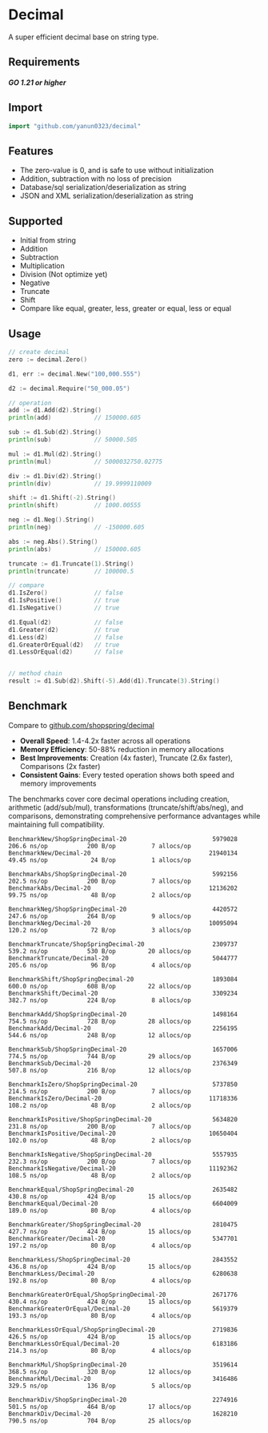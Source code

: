 # Decimal
A super efficient decimal base on string type.

## Requirements
#### _GO 1.21 or higher_

## Import
```go
import "github.com/yanun0323/decimal"
```

## Features

- The zero-value is 0, and is safe to use without initialization
- Addition, subtraction with no loss of precision
- Database/sql serialization/deserialization as string
- JSON and XML serialization/deserialization as string

## Supported
- Initial from string
- Addition
- Subtraction
- Multiplication
- Division (Not optimize yet)
- Negative
- Truncate
- Shift
- Compare like equal, greater, less, greater or equal, less or equal

## Usage
```go
// create decimal
zero := decimal.Zero()

d1, err := decimal.New("100,000.555")

d2 := decimal.Require("50_000.05")

// operation
add := d1.Add(d2).String()
println(add)            // 150000.605

sub := d1.Sub(d2).String()
println(sub)            // 50000.505

mul := d1.Mul(d2).String()
println(mul)            // 5000032750.02775

div := d1.Div(d2).String()
println(div)            // 19.9999110009

shift := d1.Shift(-2).String()
println(shift)          // 1000.00555

neg := d1.Neg().String()
println(neg)            // -150000.605

abs := neg.Abs().String()
println(abs)            // 150000.605

truncate := d1.Truncate(1).String()
println(truncate)       // 100000.5

// compare
d1.IsZero()             // false
d1.IsPositive()         // true
d1.IsNegative()         // true

d1.Equal(d2)            // false
d1.Greater(d2)          // true
d1.Less(d2)             // false
d1.GreaterOrEqual(d2)   // true
d1.LessOrEqual(d2)      // false


// method chain
result := d1.Sub(d2).Shift(-5).Add(d1).Truncate(3).String()
```

## Benchmark
Compare to [github.com/shopspring/decimal](https://github.com/shopspring/decimal)

- **Overall Speed**: 1.4-4.2x faster across all operations
- **Memory Efficiency**: 50-88% reduction in memory allocations
- **Best Improvements**: Creation (4x faster), Truncate (2.6x faster), Comparisons (2x faster)
- **Consistent Gains**: Every tested operation shows both speed and memory improvements

The benchmarks cover core decimal operations including creation, arithmetic (add/sub/mul), transformations (truncate/shift/abs/neg), and comparisons, demonstrating comprehensive performance advantages while maintaining full compatibility.

```
BenchmarkNew/ShopSpringDecimal-20                        5979028               206.6 ns/op           200 B/op          7 allocs/op
BenchmarkNew/Decimal-20                                 21940134               49.45 ns/op            24 B/op          1 allocs/op

BenchmarkAbs/ShopSpringDecimal-20                        5992156               202.5 ns/op           200 B/op          7 allocs/op
BenchmarkAbs/Decimal-20                                 12136202               99.75 ns/op            48 B/op          2 allocs/op

BenchmarkNeg/ShopSpringDecimal-20                        4420572               247.6 ns/op           264 B/op          9 allocs/op
BenchmarkNeg/Decimal-20                                 10095094               120.2 ns/op            72 B/op          3 allocs/op

BenchmarkTruncate/ShopSpringDecimal-20                   2309737               539.2 ns/op           530 B/op         20 allocs/op
BenchmarkTruncate/Decimal-20                             5044777               205.6 ns/op            96 B/op          4 allocs/op

BenchmarkShift/ShopSpringDecimal-20                      1893084               600.0 ns/op           608 B/op         22 allocs/op
BenchmarkShift/Decimal-20                                3309234               382.7 ns/op           224 B/op          8 allocs/op

BenchmarkAdd/ShopSpringDecimal-20                        1498164               754.5 ns/op           728 B/op         28 allocs/op
BenchmarkAdd/Decimal-20                                  2256195               544.6 ns/op           248 B/op         12 allocs/op

BenchmarkSub/ShopSpringDecimal-20                        1657006               774.5 ns/op           744 B/op         29 allocs/op
BenchmarkSub/Decimal-20                                  2376349               507.8 ns/op           216 B/op         12 allocs/op

BenchmarkIsZero/ShopSpringDecimal-20                     5737850               214.5 ns/op           200 B/op          7 allocs/op
BenchmarkIsZero/Decimal-20                              11718336               108.2 ns/op            48 B/op          2 allocs/op

BenchmarkIsPositive/ShopSpringDecimal-20                 5634820               231.8 ns/op           200 B/op          7 allocs/op
BenchmarkIsPositive/Decimal-20                          10650404               102.0 ns/op            48 B/op          2 allocs/op

BenchmarkIsNegative/ShopSpringDecimal-20                 5557935               232.3 ns/op           200 B/op          7 allocs/op
BenchmarkIsNegative/Decimal-20                          11192362               108.5 ns/op            48 B/op          2 allocs/op

BenchmarkEqual/ShopSpringDecimal-20                      2635482               430.8 ns/op           424 B/op         15 allocs/op
BenchmarkEqual/Decimal-20                                6604009               189.0 ns/op            80 B/op          4 allocs/op

BenchmarkGreater/ShopSpringDecimal-20                    2810475               427.7 ns/op           424 B/op         15 allocs/op
BenchmarkGreater/Decimal-20                              5347701               197.2 ns/op            80 B/op          4 allocs/op

BenchmarkLess/ShopSpringDecimal-20                       2843552               436.8 ns/op           424 B/op         15 allocs/op
BenchmarkLess/Decimal-20                                 6280638               192.8 ns/op            80 B/op          4 allocs/op

BenchmarkGreaterOrEqual/ShopSpringDecimal-20             2671776               430.4 ns/op           424 B/op         15 allocs/op
BenchmarkGreaterOrEqual/Decimal-20                       5619379               193.3 ns/op            80 B/op          4 allocs/op

BenchmarkLessOrEqual/ShopSpringDecimal-20                2719836               426.5 ns/op           424 B/op         15 allocs/op
BenchmarkLessOrEqual/Decimal-20                          6183186               214.3 ns/op            80 B/op          4 allocs/op

BenchmarkMul/ShopSpringDecimal-20                        3519614               368.5 ns/op           320 B/op         12 allocs/op
BenchmarkMul/Decimal-20                                  3416486               329.5 ns/op           136 B/op          5 allocs/op

BenchmarkDiv/ShopSpringDecimal-20                        2274916               501.5 ns/op           464 B/op         17 allocs/op
BenchmarkDiv/Decimal-20                                  1628210               790.5 ns/op           704 B/op         25 allocs/op
```
